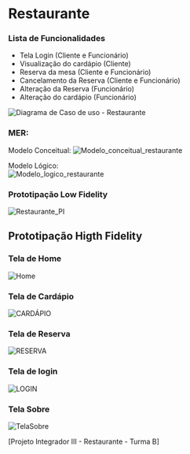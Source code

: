 # Restaurante

### Lista de Funcionalidades

- Tela Login (Cliente e Funcionário)
- Visualização do cardápio (Cliente)
- Reserva da mesa (Cliente e Funcionário)
- Cancelamento da Reserva (Cliente e Funcionário)
- Alteração da Reserva (Funcionário)
- Alteração do cardápio (Funcionário)

![Diagrama de Caso de uso - Restaurante](https://user-images.githubusercontent.com/99230983/225476029-5dcf0992-76ed-495e-bde8-051c15c731e1.jpeg)





### MER: <br>
Modelo Conceitual:
![Modelo_conceitual_restaurante](https://user-images.githubusercontent.com/93954117/225476886-dd84ac6f-4409-4cd9-a77b-3172cd894dcf.JPG)


Modelo Lógico: <br>
![Modelo_logico_restaurante](https://user-images.githubusercontent.com/91094630/225478252-80ab5bd7-06b4-482e-b9ff-083ce7d24c95.jpg)

### Prototipação Low Fidelity

![Restaurante_PI](https://user-images.githubusercontent.com/99230983/225489050-47b6f994-a5b9-4911-bebe-d7d62360b315.png)

## Prototipação Higth Fidelity
### Tela de Home
![Home](https://user-images.githubusercontent.com/110983337/226496151-866540e4-4610-4790-986a-8ac9cfb8ffc9.png)

### Tela de Cardápio
![CARDÁPIO](https://user-images.githubusercontent.com/101409419/225489726-14e4e043-f5d5-40ac-b85d-5e02c4fed120.png)

### Tela de Reserva
![RESERVA](https://user-images.githubusercontent.com/101409419/225489966-c22c26a1-2d56-4713-bca0-5cdf4161daff.png)

### Tela de login
![LOGIN](https://user-images.githubusercontent.com/113261440/225491960-b96e93d9-fffb-4f82-b223-4a2896f0b3f8.png)

### Tela Sobre
![TelaSobre](https://user-images.githubusercontent.com/99230983/225492891-5f56339f-c44b-4285-a360-9f98a8610636.png)

[Projeto Integrador III - Restaurante - Turma B]
